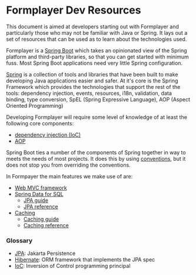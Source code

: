 Formplayer Dev Resources
========================

This document is aimed at developers starting out with Formplayer and
particularly those who may not be familiar with Java or Spring. It lays out a set of
resources that can be used as to learn about the technologies used.

Formplayer is a [Spring Boot](https://docs.spring.io/spring-boot/docs/current/reference/html/index.html) which
takes an opinionated view of the Spring platform and third-party libraries,
so that you can get started with minimum fuss. Most Spring Boot applications need very
little Spring configuration.

[Spring](https://spring.io/) is a collection of tools and libraries that have been
built to make developing Java applications easier and safer. At it's core is the Spring Framework
which provides the technologies that support the rest of the tools: dependency injection, events, resources, i18n,
validation, data binding, type conversion, SpEL (Spring Expressive Language), AOP (Aspect Oriented Programming)

Developing Formplayer will require some level of knowledge of at least the following core components:
* [dependency injection (IoC)](https://docs.spring.io/spring-framework/docs/current/reference/html/core.html#beans)
* [AOP](https://docs.spring.io/spring-framework/docs/current/reference/html/core.html#aop)

Spring Boot ties a number of the components of Spring together in way to meets the needs of most projects. It does
this by using [conventions][boot_conventions], but it does not stop you from overriding the conventions.

[boot_conventions]: https://docs.spring.io/spring-boot/docs/current/reference/html/using-spring-boot.html#using-boot-structuring-your-code

In Formpayer the main features we make use of are:
* [Web MVC framework](https://docs.spring.io/spring-boot/docs/current/reference/html/spring-boot-features.html#boot-features-developing-web-applications)
* [Spring Data for SQL](https://docs.spring.io/spring-boot/docs/current/reference/html/spring-boot-features.html#boot-features-sql)
  * [JPA guide](https://spring.io/guides/gs/accessing-data-jpa/)
  * [JPA reference](https://docs.spring.io/spring-data/jpa/docs/current/reference/html/#repositories)
* [Caching](https://docs.spring.io/spring-boot/docs/current/reference/html/spring-boot-features.html#boot-features-caching)
  * [Caching guide](https://spring.io/guides/gs/caching/)
  * [Caching reference](https://docs.spring.io/spring-framework/docs/current/reference/html/integration.html#cache)

### Glossary
* [JPA](https://en.wikipedia.org/wiki/Jakarta_Persistence): Jakarta Persistence
* [Hibernate](https://en.wikipedia.org/wiki/Hibernate_(framework)): ORM framework that implements the JPA spec
* [IoC](https://en.wikipedia.org/wiki/Inversion_of_control): Inversion of Control programming principal
